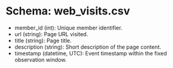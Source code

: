 # Schema: web_visits.csv

- member_id (int): Unique member identifier.
- url (string): Page URL visited.
- title (string): Page title.
- description (string): Short description of the page content.
- timestamp (datetime, UTC): Event timestamp within the fixed observation window.